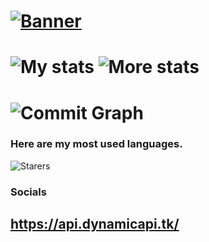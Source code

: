 # [![Banner](https://cdn.discordapp.com/attachments/814934198192046142/935494932062408794/dynamic_labs_red3.png)](https://api.dynamicapi.tk/)

# ![My stats](https://github-readme-stats.vercel.app/api?username=Techiton&count_private=true&show_icons=true&include_all_commits=true&hide_border=true&theme=dracula) ![More stats](https://github-readme-streak-stats.herokuapp.com/?user=Techiton&hide_border=true&theme=tokyonight)

# ![Commit Graph](https://activity-graph.herokuapp.com/graph?username=Techiton&bg_color=1a1b27&color=38bcad&line=628fdb&point=be91f2&area_color=2b3752&area=true&hide_border=true&custom_title=Contributions%20Graph)

### Here are my most used languages. 
![Starers](https://github-readme-stats.vercel.app/api/top-langs/?username=Techiton&hide_border=true&theme=blue-green)

### Socials 

## https://api.dynamicapi.tk/
